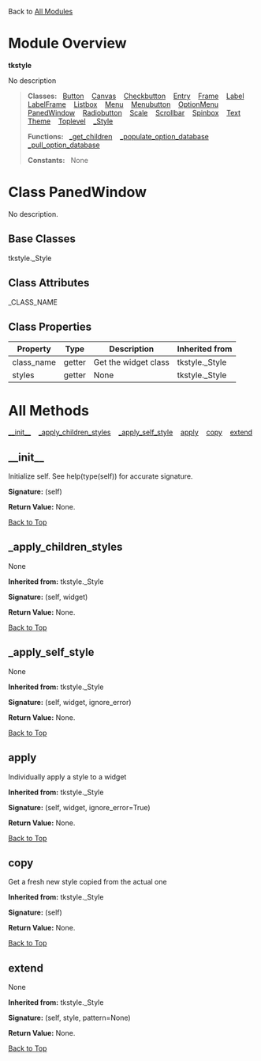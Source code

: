Back to [All Modules](https://github.com/pyrustic/tkstyle/blob/master/docs/modules/README.md#readme)

# Module Overview

**tkstyle**
 
No description

> **Classes:** &nbsp; [Button](https://github.com/pyrustic/tkstyle/blob/master/docs/modules/content/tkstyle/content/classes/Button.md#class-button) &nbsp;&nbsp; [Canvas](https://github.com/pyrustic/tkstyle/blob/master/docs/modules/content/tkstyle/content/classes/Canvas.md#class-canvas) &nbsp;&nbsp; [Checkbutton](https://github.com/pyrustic/tkstyle/blob/master/docs/modules/content/tkstyle/content/classes/Checkbutton.md#class-checkbutton) &nbsp;&nbsp; [Entry](https://github.com/pyrustic/tkstyle/blob/master/docs/modules/content/tkstyle/content/classes/Entry.md#class-entry) &nbsp;&nbsp; [Frame](https://github.com/pyrustic/tkstyle/blob/master/docs/modules/content/tkstyle/content/classes/Frame.md#class-frame) &nbsp;&nbsp; [Label](https://github.com/pyrustic/tkstyle/blob/master/docs/modules/content/tkstyle/content/classes/Label.md#class-label) &nbsp;&nbsp; [LabelFrame](https://github.com/pyrustic/tkstyle/blob/master/docs/modules/content/tkstyle/content/classes/LabelFrame.md#class-labelframe) &nbsp;&nbsp; [Listbox](https://github.com/pyrustic/tkstyle/blob/master/docs/modules/content/tkstyle/content/classes/Listbox.md#class-listbox) &nbsp;&nbsp; [Menu](https://github.com/pyrustic/tkstyle/blob/master/docs/modules/content/tkstyle/content/classes/Menu.md#class-menu) &nbsp;&nbsp; [Menubutton](https://github.com/pyrustic/tkstyle/blob/master/docs/modules/content/tkstyle/content/classes/Menubutton.md#class-menubutton) &nbsp;&nbsp; [OptionMenu](https://github.com/pyrustic/tkstyle/blob/master/docs/modules/content/tkstyle/content/classes/OptionMenu.md#class-optionmenu) &nbsp;&nbsp; [PanedWindow](https://github.com/pyrustic/tkstyle/blob/master/docs/modules/content/tkstyle/content/classes/PanedWindow.md#class-panedwindow) &nbsp;&nbsp; [Radiobutton](https://github.com/pyrustic/tkstyle/blob/master/docs/modules/content/tkstyle/content/classes/Radiobutton.md#class-radiobutton) &nbsp;&nbsp; [Scale](https://github.com/pyrustic/tkstyle/blob/master/docs/modules/content/tkstyle/content/classes/Scale.md#class-scale) &nbsp;&nbsp; [Scrollbar](https://github.com/pyrustic/tkstyle/blob/master/docs/modules/content/tkstyle/content/classes/Scrollbar.md#class-scrollbar) &nbsp;&nbsp; [Spinbox](https://github.com/pyrustic/tkstyle/blob/master/docs/modules/content/tkstyle/content/classes/Spinbox.md#class-spinbox) &nbsp;&nbsp; [Text](https://github.com/pyrustic/tkstyle/blob/master/docs/modules/content/tkstyle/content/classes/Text.md#class-text) &nbsp;&nbsp; [Theme](https://github.com/pyrustic/tkstyle/blob/master/docs/modules/content/tkstyle/content/classes/Theme.md#class-theme) &nbsp;&nbsp; [Toplevel](https://github.com/pyrustic/tkstyle/blob/master/docs/modules/content/tkstyle/content/classes/Toplevel.md#class-toplevel) &nbsp;&nbsp; [\_Style](https://github.com/pyrustic/tkstyle/blob/master/docs/modules/content/tkstyle/content/classes/_Style.md#class-_style)
>
> **Functions:** &nbsp; [\_get\_children](https://github.com/pyrustic/tkstyle/blob/master/docs/modules/content/tkstyle/content/functions.md#_get_children) &nbsp;&nbsp; [\_populate\_option\_database](https://github.com/pyrustic/tkstyle/blob/master/docs/modules/content/tkstyle/content/functions.md#_populate_option_database) &nbsp;&nbsp; [\_pull\_option\_database](https://github.com/pyrustic/tkstyle/blob/master/docs/modules/content/tkstyle/content/functions.md#_pull_option_database)
>
> **Constants:** &nbsp; None

# Class PanedWindow
No description.

## Base Classes
tkstyle.\_Style

## Class Attributes
\_CLASS\_NAME

## Class Properties
|Property|Type|Description|Inherited from|
|---|---|---|---|
|class_name|getter|Get the widget class|tkstyle.\_Style|
|styles|getter|None|tkstyle.\_Style|



# All Methods
[\_\_init\_\_](#__init__) &nbsp;&nbsp; [\_apply\_children\_styles](#_apply_children_styles) &nbsp;&nbsp; [\_apply\_self\_style](#_apply_self_style) &nbsp;&nbsp; [apply](#apply) &nbsp;&nbsp; [copy](#copy) &nbsp;&nbsp; [extend](#extend)

## \_\_init\_\_
Initialize self.  See help(type(self)) for accurate signature.



**Signature:** (self)





**Return Value:** None.

[Back to Top](#module-overview)


## \_apply\_children\_styles
None

**Inherited from:** tkstyle.\_Style

**Signature:** (self, widget)





**Return Value:** None.

[Back to Top](#module-overview)


## \_apply\_self\_style
None

**Inherited from:** tkstyle.\_Style

**Signature:** (self, widget, ignore\_error)





**Return Value:** None.

[Back to Top](#module-overview)


## apply
Individually apply a style to a widget

**Inherited from:** tkstyle.\_Style

**Signature:** (self, widget, ignore\_error=True)





**Return Value:** None.

[Back to Top](#module-overview)


## copy
Get a fresh new style copied from the actual one

**Inherited from:** tkstyle.\_Style

**Signature:** (self)





**Return Value:** None.

[Back to Top](#module-overview)


## extend
None

**Inherited from:** tkstyle.\_Style

**Signature:** (self, style, pattern=None)





**Return Value:** None.

[Back to Top](#module-overview)



